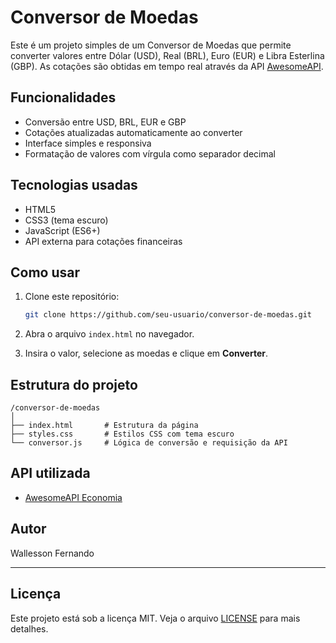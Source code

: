 
# Conversor de Moedas

Este é um projeto simples de um Conversor de Moedas que permite converter valores entre Dólar (USD), Real (BRL), Euro (EUR) e Libra Esterlina (GBP). As cotações são obtidas em tempo real através da API [AwesomeAPI](https://economia.awesomeapi.com.br/).

## Funcionalidades

- Conversão entre USD, BRL, EUR e GBP
- Cotações atualizadas automaticamente ao converter
- Interface simples e responsiva
- Formatação de valores com vírgula como separador decimal

## Tecnologias usadas

- HTML5
- CSS3 (tema escuro)
- JavaScript (ES6+)
- API externa para cotações financeiras

## Como usar

1. Clone este repositório:

   ```bash
   git clone https://github.com/seu-usuario/conversor-de-moedas.git
   ```

2. Abra o arquivo `index.html` no navegador.

3. Insira o valor, selecione as moedas e clique em **Converter**.

## Estrutura do projeto

```
/conversor-de-moedas
│
├── index.html       # Estrutura da página
├── styles.css       # Estilos CSS com tema escuro
└── conversor.js     # Lógica de conversão e requisição da API
```

## API utilizada

- [AwesomeAPI Economia](https://economia.awesomeapi.com.br/json/last/USD-BRL,EUR-BRL,GBP-BRL)

## Autor

Wallesson Fernando

---

## Licença

Este projeto está sob a licença MIT. Veja o arquivo [LICENSE](LICENSE) para mais detalhes.
